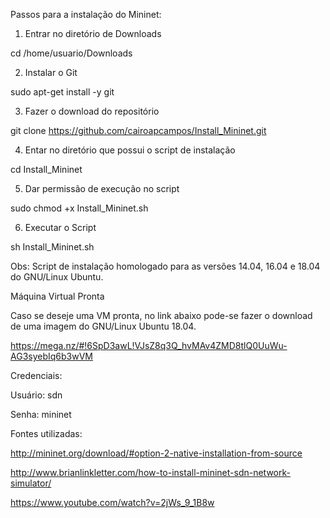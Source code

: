 Passos para a instalação do Mininet:

1. Entrar no diretório de Downloads

cd /home/usuario/Downloads

2. Instalar o Git

sudo apt-get install -y git

3. Fazer o download do repositório

git clone https://github.com/cairoapcampos/Install_Mininet.git

4. Entar no diretório que possui o script de instalação

cd Install_Mininet

5. Dar permissão de execução no script

sudo chmod +x Install_Mininet.sh

6. Executar o Script

sh Install_Mininet.sh


Obs: Script de instalação homologado para as versões 14.04, 16.04 e 18.04 do GNU/Linux Ubuntu.

Máquina Virtual Pronta 

Caso se deseje uma VM pronta, no link abaixo pode-se fazer o download de uma imagem do GNU/Linux Ubuntu 18.04.

https://mega.nz/#!6SpD3awL!VJsZ8q3Q_hvMAv4ZMD8tlQ0UuWu-AG3syebIq6b3wVM

Credenciais:

Usuário: sdn

Senha: mininet


Fontes utilizadas:

http://mininet.org/download/#option-2-native-installation-from-source

http://www.brianlinkletter.com/how-to-install-mininet-sdn-network-simulator/

https://www.youtube.com/watch?v=2jWs_9_1B8w
